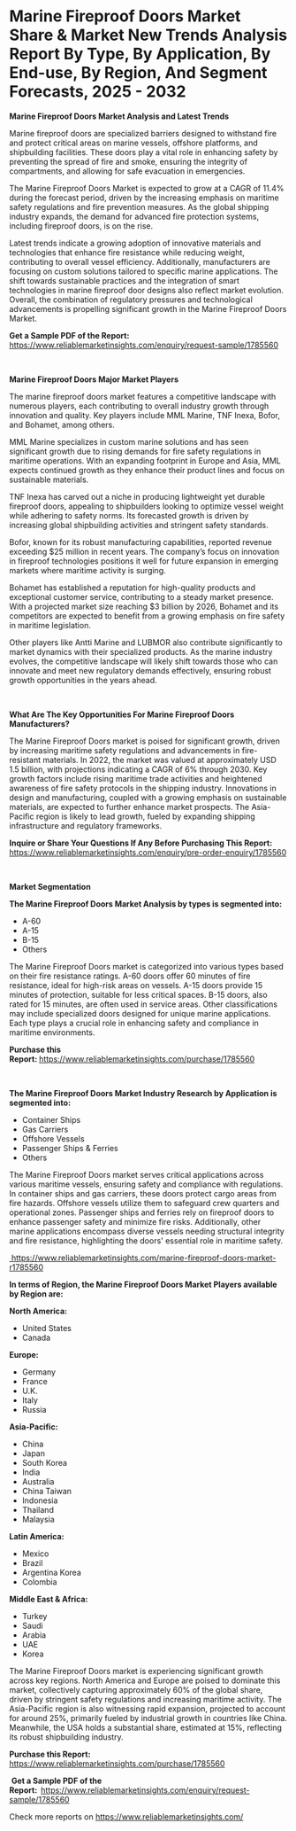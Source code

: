 <p><h1>Marine Fireproof Doors Market Share & Market New Trends Analysis Report By Type, By Application, By End-use, By Region, And Segment Forecasts, 2025 - 2032</h1></p><p><strong>Marine Fireproof Doors Market Analysis and Latest Trends</strong></p>
<p><p>Marine fireproof doors are specialized barriers designed to withstand fire and protect critical areas on marine vessels, offshore platforms, and shipbuilding facilities. These doors play a vital role in enhancing safety by preventing the spread of fire and smoke, ensuring the integrity of compartments, and allowing for safe evacuation in emergencies. </p><p>The Marine Fireproof Doors Market is expected to grow at a CAGR of 11.4% during the forecast period, driven by the increasing emphasis on maritime safety regulations and fire prevention measures. As the global shipping industry expands, the demand for advanced fire protection systems, including fireproof doors, is on the rise. </p><p>Latest trends indicate a growing adoption of innovative materials and technologies that enhance fire resistance while reducing weight, contributing to overall vessel efficiency. Additionally, manufacturers are focusing on custom solutions tailored to specific marine applications. The shift towards sustainable practices and the integration of smart technologies in marine fireproof door designs also reflect market evolution. Overall, the combination of regulatory pressures and technological advancements is propelling significant growth in the Marine Fireproof Doors Market.</p></p>
<p><strong>Get a Sample PDF of the Report:&nbsp;</strong> <a href="https://www.reliablemarketinsights.com/enquiry/request-sample/1785560?utm_campaign=3540&utm_medium=2&utm_source=Github&utm_content=ia&utm_term=25032025&utm_id=marine-fireproof-doors">https://www.reliablemarketinsights.com/enquiry/request-sample/1785560</a></p>
<p>&nbsp;</p>
<p><strong>Marine Fireproof Doors Major Market Players</strong></p>
<p><p>The marine fireproof doors market features a competitive landscape with numerous players, each contributing to overall industry growth through innovation and quality. Key players include MML Marine, TNF Inexa, Bofor, and Bohamet, among others.</p><p>MML Marine specializes in custom marine solutions and has seen significant growth due to rising demands for fire safety regulations in maritime operations. With an expanding footprint in Europe and Asia, MML expects continued growth as they enhance their product lines and focus on sustainable materials.</p><p>TNF Inexa has carved out a niche in producing lightweight yet durable fireproof doors, appealing to shipbuilders looking to optimize vessel weight while adhering to safety norms. Its forecasted growth is driven by increasing global shipbuilding activities and stringent safety standards.</p><p>Bofor, known for its robust manufacturing capabilities, reported revenue exceeding $25 million in recent years. The company’s focus on innovation in fireproof technologies positions it well for future expansion in emerging markets where maritime activity is surging.</p><p>Bohamet has established a reputation for high-quality products and exceptional customer service, contributing to a steady market presence. With a projected market size reaching $3 billion by 2026, Bohamet and its competitors are expected to benefit from a growing emphasis on fire safety in maritime legislation.</p><p>Other players like Antti Marine and LUBMOR also contribute significantly to market dynamics with their specialized products. As the marine industry evolves, the competitive landscape will likely shift towards those who can innovate and meet new regulatory demands effectively, ensuring robust growth opportunities in the years ahead.</p></p>
<p>&nbsp;</p>
<p><strong>What Are The Key Opportunities For Marine Fireproof Doors Manufacturers?</strong></p>
<p><p>The Marine Fireproof Doors market is poised for significant growth, driven by increasing maritime safety regulations and advancements in fire-resistant materials. In 2022, the market was valued at approximately USD 1.5 billion, with projections indicating a CAGR of 6% through 2030. Key growth factors include rising maritime trade activities and heightened awareness of fire safety protocols in the shipping industry. Innovations in design and manufacturing, coupled with a growing emphasis on sustainable materials, are expected to further enhance market prospects. The Asia-Pacific region is likely to lead growth, fueled by expanding shipping infrastructure and regulatory frameworks.</p></p>
<p><strong>Inquire or Share Your Questions If Any Before Purchasing This Report:</strong> <a href="https://www.reliablemarketinsights.com/enquiry/pre-order-enquiry/1785560?utm_campaign=3540&utm_medium=2&utm_source=Github&utm_content=ia&utm_term=25032025&utm_id=marine-fireproof-doors">https://www.reliablemarketinsights.com/enquiry/pre-order-enquiry/1785560</a></p>
<p>&nbsp;</p>
<p><strong>Market Segmentation</strong></p>
<p><strong>The Marine Fireproof Doors Market Analysis by types is segmented into:</strong></p>
<p><ul><li>A-60</li><li>A-15</li><li>B-15</li><li>Others</li></ul></p>
<p><p>The Marine Fireproof Doors market is categorized into various types based on their fire resistance ratings. A-60 doors offer 60 minutes of fire resistance, ideal for high-risk areas on vessels. A-15 doors provide 15 minutes of protection, suitable for less critical spaces. B-15 doors, also rated for 15 minutes, are often used in service areas. Other classifications may include specialized doors designed for unique marine applications. Each type plays a crucial role in enhancing safety and compliance in maritime environments.</p></p>
<p><strong>Purchase this Report:&nbsp;</strong><a href="https://www.reliablemarketinsights.com/purchase/1785560?utm_campaign=3540&utm_medium=2&utm_source=Github&utm_content=ia&utm_term=25032025&utm_id=marine-fireproof-doors">https://www.reliablemarketinsights.com/purchase/1785560</a></p>
<p>&nbsp;</p>
<p><strong>The Marine Fireproof Doors Market Industry Research by Application is segmented into:</strong></p>
<p><ul><li>Container Ships</li><li>Gas Carriers</li><li>Offshore Vessels</li><li>Passenger Ships & Ferries</li><li>Others</li></ul></p>
<p><p>The Marine Fireproof Doors market serves critical applications across various maritime vessels, ensuring safety and compliance with regulations. In container ships and gas carriers, these doors protect cargo areas from fire hazards. Offshore vessels utilize them to safeguard crew quarters and operational zones. Passenger ships and ferries rely on fireproof doors to enhance passenger safety and minimize fire risks. Additionally, other marine applications encompass diverse vessels needing structural integrity and fire resistance, highlighting the doors' essential role in maritime safety.</p></p>
<p><a href="https://www.reliablemarketinsights.com/marine-fireproof-doors-market-r1785560?utm_campaign=3540&utm_medium=2&utm_source=Github&utm_content=ia&utm_term=25032025&utm_id=marine-fireproof-doors">&nbsp;https://www.reliablemarketinsights.com/marine-fireproof-doors-market-r1785560</a></p>
<p><strong>In terms of Region, the Marine Fireproof Doors Market Players available by Region are:</strong></p>
<p>
    <p> <strong> North America: </strong>
        <ul>
            <li>United States</li>
            <li>Canada</li>
        </ul>
        </p> 
    <p> <strong> Europe: </strong>
        <ul>
            <li>Germany</li>
            <li>France</li>
            <li>U.K.</li>
            <li>Italy</li>
            <li>Russia</li>
        </ul>
        </p> 
    <p> <strong> Asia-Pacific: </strong>
        <ul>
            <li>China</li>
            <li>Japan</li>
            <li>South Korea</li>
            <li>India</li>
            <li>Australia</li>
            <li>China Taiwan</li>
            <li>Indonesia</li>
            <li>Thailand</li>
            <li>Malaysia</li>
        </ul>
        </p> 
    <p> <strong> Latin America: </strong>
        <ul>
            <li>Mexico</li>
            <li>Brazil</li>
            <li>Argentina Korea</li>
            <li>Colombia</li>
        </ul>
        </p> 
    <p> <strong> Middle East & Africa: </strong>
        <ul>
            <li>Turkey</li>
            <li>Saudi</li>
            <li>Arabia</li>
            <li>UAE</li>
            <li>Korea</li>
        </ul>
    </p>
    </p>
<p><p>The Marine Fireproof Doors market is experiencing significant growth across key regions. North America and Europe are poised to dominate this market, collectively capturing approximately 60% of the global share, driven by stringent safety regulations and increasing maritime activity. The Asia-Pacific region is also witnessing rapid expansion, projected to account for around 25%, primarily fueled by industrial growth in countries like China. Meanwhile, the USA holds a substantial share, estimated at 15%, reflecting its robust shipbuilding industry.</p></p>
<p><strong>Purchase this Report: </strong><a href="https://www.reliablemarketinsights.com/purchase/1785560?utm_campaign=3540&utm_medium=2&utm_source=Github&utm_content=ia&utm_term=25032025&utm_id=marine-fireproof-doors">https://www.reliablemarketinsights.com/purchase/1785560</a></p>
<p>&nbsp;<strong>Get a Sample PDF of the Report:&nbsp;&nbsp;</strong><a href="https://www.reliablemarketinsights.com/enquiry/request-sample/1785560?utm_campaign=3540&utm_medium=2&utm_source=Github&utm_content=ia&utm_term=25032025&utm_id=marine-fireproof-doors">https://www.reliablemarketinsights.com/enquiry/request-sample/1785560</a></p>
<p><strong></strong></p>
<p>Check more reports on <a href="https://www.reliablemarketinsights.com/?utm_campaign=3540&utm_medium=2&utm_source=Github&utm_content=ia&utm_term=25032025&utm_id=marine-fireproof-doors">https://www.reliablemarketinsights.com/</a></p>